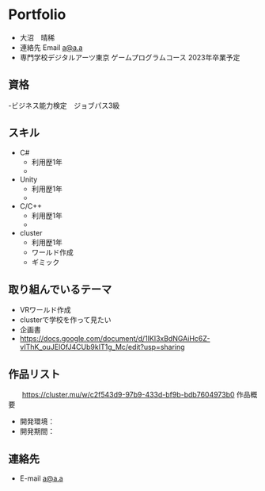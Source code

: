# Portfolio

- 大沼　晴稀
- 連絡先 Email [a@a.a](mailto:a@a.a)
- 専門学校デジタルアーツ東京 ゲームプログラムコース 2023年卒業予定

## 資格
  -ビジネス能力検定　ジョブパス3級

## スキル
- C#
  - 利用歴1年
  -
- Unity
  - 利用歴1年
  -
- C/C++
  - 利用歴1年
  -
- cluster
  - 利用歴1年
  - ワールド作成
  - ギミック

## 取り組んでいるテーマ
- VRワールド作成
- clusterで学校を作って見たい
- 企画書
- https://docs.google.com/document/d/1IKl3xBdNGAiHc6Z-vIThK_ouJElOfJ4CUb9kIT1g_Mc/edit?usp=sharing
## 作品リスト
　　https://cluster.mu/w/c2f543d9-97b9-433d-bf9b-bdb7604973b0
作品概要

- 開発環境：
- 開発期間：



## 連絡先
- E-mail [a@a.a](mailto:a@a.a)
